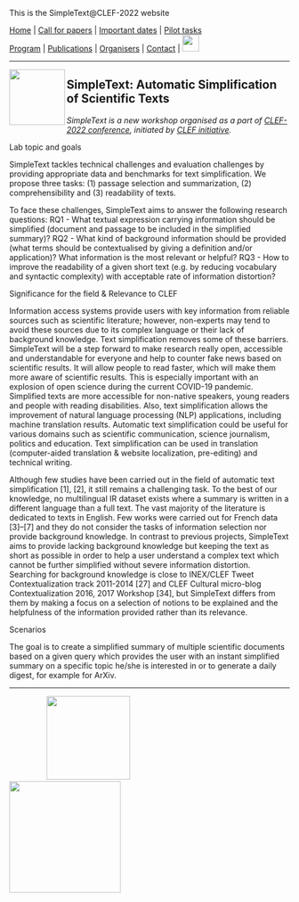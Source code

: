 This is the SimpleText@CLEF-2022 website


[Home](./) | [Call for papers](./CFP) | [Important dates](./dates) | [Pilot tasks](./tasks)  
[Program](./program) | [Publications](./publications) | [Organisers](./organisers) | [Contact](./contact) | [<img src="https://github.com/simpletext-madics/2021/blob/main/clef/FR.png?raw=true" width="30">](../fr)

---

<img align="left" src="https://github.com/simpletext-madics/2021/blob/main/clef/simpletext-logo-blue.png?raw=true" width="100"/>  

## SimpleText: Automatic Simplification of Scientific Texts

*SimpleText is a new workshop organised as a part of [CLEF-2022 conference](https://clef2022.clef-initiative.eu/index.php), initiated by [CLEF initiative](http://www.clef-initiative.eu/).*

Lab topic and goals

SimpleText tackles technical challenges and evaluation challenges by providing appropriate data and benchmarks for text simplification. 
We propose three tasks: 
(1) passage selection and summarization, 
(2) comprehensibility and 
(3) readability of texts. 

To face these challenges, SimpleText aims to answer the following research questions: RQ1 - What textual expression carrying information should be simplified (document and passage to be included in the simplified summary)? RQ2 - What kind of background information should be provided (what terms should be contextualised by giving a definition and/or application)? What information is the most relevant or helpful? RQ3 - How to improve the readability of a given short text (e.g. by reducing vocabulary and syntactic complexity) with acceptable rate of information distortion? 

Significance for the field & Relevance to CLEF

Information access systems provide users with key information from reliable sources such as scientific literature; however, non-experts may tend to avoid these sources due to its complex language or their lack of background knowledge. Text simplification removes some of these barriers. SimpleText will be a step forward to make research really open, accessible and understandable for everyone and help to counter fake news based on scientific results. It will allow people to read faster, which will make them more aware of scientific results. This is especially important with an explosion of open science during the current COVID-19 pandemic. Simplified texts are more accessible for non-native speakers, young readers and people with reading disabilities. Also, text simplification allows the improvement of natural language processing (NLP) applications, including machine translation results. Automatic text simplification could be useful for various domains such as scientific communication, science journalism, politics and education. Text simplification can be used in translation (computer-aided translation & website localization, pre-editing) and technical writing.

Although few studies have been carried out in the field of automatic text simplification [1], [2], it still remains a challenging task. To the best of our knowledge, no multilingual IR dataset exists where a summary is written in a different language than a full text. The vast majority of the literature is dedicated to texts in English. Few works were carried out for French data [3]–[7] and they do not consider the tasks of information selection nor provide background knowledge. In contrast to previous projects, SimpleText aims to provide lacking background knowledge but keeping the text as short as possible in order to help a user understand a complex text which cannot be further simplified without severe information distortion. Searching for background knowledge is close to INEX/CLEF Tweet Contextualization track 2011-2014 [27] and CLEF Cultural micro-blog Contextualization 2016, 2017 Workshop [34], but SimpleText differs from them by making a focus on a selection of notions to be explained and the helpfulness of the information provided rather than its relevance.

Scenarios

The goal is to create a simplified summary of multiple scientific documents based on a given query which provides the user with an instant simplified summary on a specific topic he/she is interested in or to generate a daily digest, for example for ArXiv. 

---

&nbsp;&nbsp;&nbsp;&nbsp;&nbsp;&nbsp;&nbsp;&nbsp;&nbsp;&nbsp;&nbsp;&nbsp;&nbsp;&nbsp;&nbsp;&nbsp; [<img src="https://github.com/simpletext-madics/2021/blob/main/clef/logo-clef-2021.png?raw=true" width="150">](http://www.clef-initiative.eu/) &nbsp;&nbsp;&nbsp;&nbsp;&nbsp;&nbsp;&nbsp;&nbsp;&nbsp;&nbsp;&nbsp;&nbsp;&nbsp;&nbsp;&nbsp;&nbsp;&nbsp;&nbsp;&nbsp;&nbsp;&nbsp;&nbsp;&nbsp;&nbsp; [<img src="https://github.com/simpletext-madics/2021/blob/main/clef/logo-clef-initiative.png?raw=true" width="200">](http://clef2021.clef-initiative.eu/) 
